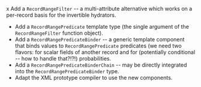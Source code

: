 x Add a `RecordRangeFilter` -- a multi-attribute alternative which works on a per-record basis for the invertible hydrators.
* Add a `RecordRangePredicate` template type (the single argument of the `RecordRangeFilter` function object).
* Add a `RecordRangePredicateBinder` -- a generic template component that binds values to `RecordRangePredicate` predicates (we need two flavors: for scalar fields of another record and for (potentially conditional -- how to handle that?!?!) probabilities.
* Add a `RecordRangePredicateBinderChain` -- may be directly integrated into the `RecordRangePredicateBinder` type. 
* Adapt the XML prototype compiler to use the new components.
  